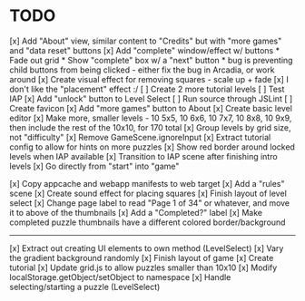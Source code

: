 # TODO

[x] Add "About" view, similar content to "Credits" but with "more games" and "data reset" buttons
[x] Add "complete" window/effect w/ buttons
	* Fade out grid
	* Show "complete" box w/ a "next" button
	* bug is preventing child buttons from being clicked - either fix the bug in Arcadia, or work around
[x] Create visual effect for removing squares - scale up + fade
[x] I don't like the "placement" effect :/
[ ] Create 2 more tutorial levels
[ ] Test IAP
[x] Add "unlock" button to Level Select
[ ] Run source through JSLint
[ ] Create favicon
[x] Add "more games" button to About
[x] Create basic level editor
[x] Make more, smaller levels - 10 5x5, 10 6x6, 10 7x7, 10 8x8, 10 9x9, then include the rest of the 10x10, for 170 total
[x] Group levels by grid size, not "difficulty"
[x] Remove GameScene.ignoreInput
[x] Extract tutorial config to allow for hints on more puzzles
[x] Show red border around locked levels when IAP available
[x] Transition to IAP scene after finishing intro levels
[x] Go directly from "start" into "game"

[x] Copy appcache and webapp manifests to web target
[x] Add a "rules" scene
[x] Create sound effect for placing squares
[x] Finish layout of level select
	[x] Change page label to read "Page 1 of 34" or whatever, and
		move it to above of the thumbnails
	[x] Add a "Completed?" label
	[x] Make completed puzzle thumbnails have a different colored border/background

-------------------

[x] Extract out creating UI elements to own method (LevelSelect)
[x] Vary the gradient background randomly
[x] Finish layout of game
[x] Create tutorial
[x] Update grid.js to allow puzzles smaller than 10x10
[x] Modify localStorage.getObject/setObject to namespace
[x] Handle selecting/starting a puzzle (LevelSelect)
